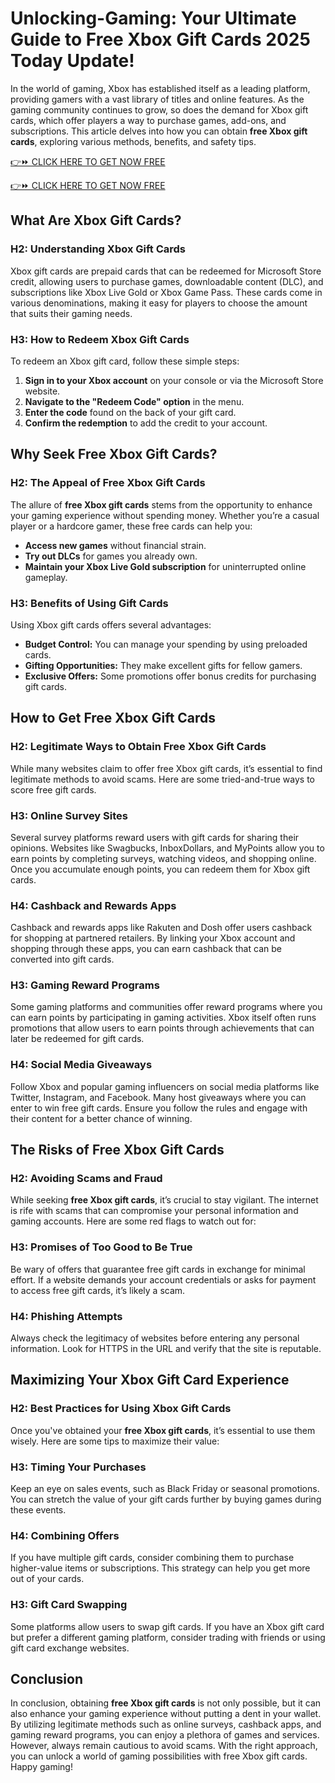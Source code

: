 # Unlocking-Gaming: Your Ultimate Guide to Free Xbox Gift Cards 2025 Today Update!

In the world of gaming, Xbox has established itself as a leading platform, providing gamers with a vast library of titles and online features. As the gaming community continues to grow, so does the demand for Xbox gift cards, which offer players a way to purchase games, add-ons, and subscriptions. This article delves into how you can obtain **free Xbox gift cards**, exploring various methods, benefits, and safety tips.

[👉⏩ CLICK HERE TO GET NOW FREE](https://getfreelink.pro/Xbox/)

[👉⏩ CLICK HERE TO GET NOW FREE](https://getfreelink.pro/Xbox/)

## What Are Xbox Gift Cards?

### H2: Understanding Xbox Gift Cards

Xbox gift cards are prepaid cards that can be redeemed for Microsoft Store credit, allowing users to purchase games, downloadable content (DLC), and subscriptions like Xbox Live Gold or Xbox Game Pass. These cards come in various denominations, making it easy for players to choose the amount that suits their gaming needs.

### H3: How to Redeem Xbox Gift Cards

To redeem an Xbox gift card, follow these simple steps:

1. **Sign in to your Xbox account** on your console or via the Microsoft Store website.
2. **Navigate to the "Redeem Code" option** in the menu.
3. **Enter the code** found on the back of your gift card.
4. **Confirm the redemption** to add the credit to your account.

## Why Seek Free Xbox Gift Cards?

### H2: The Appeal of Free Xbox Gift Cards

The allure of **free Xbox gift cards** stems from the opportunity to enhance your gaming experience without spending money. Whether you’re a casual player or a hardcore gamer, these free cards can help you:

- **Access new games** without financial strain.
- **Try out DLCs** for games you already own.
- **Maintain your Xbox Live Gold subscription** for uninterrupted online gameplay.

### H3: Benefits of Using Gift Cards

Using Xbox gift cards offers several advantages:

- **Budget Control:** You can manage your spending by using preloaded cards.
- **Gifting Opportunities:** They make excellent gifts for fellow gamers.
- **Exclusive Offers:** Some promotions offer bonus credits for purchasing gift cards.

## How to Get Free Xbox Gift Cards

### H2: Legitimate Ways to Obtain Free Xbox Gift Cards

While many websites claim to offer free Xbox gift cards, it’s essential to find legitimate methods to avoid scams. Here are some tried-and-true ways to score free gift cards.

### H3: Online Survey Sites

Several survey platforms reward users with gift cards for sharing their opinions. Websites like Swagbucks, InboxDollars, and MyPoints allow you to earn points by completing surveys, watching videos, and shopping online. Once you accumulate enough points, you can redeem them for Xbox gift cards.

### H4: Cashback and Rewards Apps

Cashback and rewards apps like Rakuten and Dosh offer users cashback for shopping at partnered retailers. By linking your Xbox account and shopping through these apps, you can earn cashback that can be converted into gift cards.

### H3: Gaming Reward Programs

Some gaming platforms and communities offer reward programs where you can earn points by participating in gaming activities. Xbox itself often runs promotions that allow users to earn points through achievements that can later be redeemed for gift cards.

### H4: Social Media Giveaways

Follow Xbox and popular gaming influencers on social media platforms like Twitter, Instagram, and Facebook. Many host giveaways where you can enter to win free gift cards. Ensure you follow the rules and engage with their content for a better chance of winning.

## The Risks of Free Xbox Gift Cards

### H2: Avoiding Scams and Fraud

While seeking **free Xbox gift cards**, it’s crucial to stay vigilant. The internet is rife with scams that can compromise your personal information and gaming accounts. Here are some red flags to watch out for:

### H3: Promises of Too Good to Be True

Be wary of offers that guarantee free gift cards in exchange for minimal effort. If a website demands your account credentials or asks for payment to access free gift cards, it’s likely a scam.

### H4: Phishing Attempts

Always check the legitimacy of websites before entering any personal information. Look for HTTPS in the URL and verify that the site is reputable.

## Maximizing Your Xbox Gift Card Experience

### H2: Best Practices for Using Xbox Gift Cards

Once you've obtained your **free Xbox gift cards**, it’s essential to use them wisely. Here are some tips to maximize their value:

### H3: Timing Your Purchases

Keep an eye on sales events, such as Black Friday or seasonal promotions. You can stretch the value of your gift cards further by buying games during these events.

### H4: Combining Offers

If you have multiple gift cards, consider combining them to purchase higher-value items or subscriptions. This strategy can help you get more out of your cards.

### H3: Gift Card Swapping

Some platforms allow users to swap gift cards. If you have an Xbox gift card but prefer a different gaming platform, consider trading with friends or using gift card exchange websites.

## Conclusion

In conclusion, obtaining **free Xbox gift cards** is not only possible, but it can also enhance your gaming experience without putting a dent in your wallet. By utilizing legitimate methods such as online surveys, cashback apps, and gaming reward programs, you can enjoy a plethora of games and services. However, always remain cautious to avoid scams. With the right approach, you can unlock a world of gaming possibilities with free Xbox gift cards. Happy gaming!
